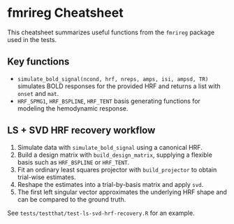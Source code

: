 # fmrireg Cheatsheet

This cheatsheet summarizes useful functions from the `fmrireg` package used in the tests.

## Key functions

- `simulate_bold_signal(ncond, hrf, nreps, amps, isi, ampsd, TR)`
  simulates BOLD responses for the provided HRF and returns a list with `onset` and `mat`.
- `HRF_SPMG1`, `HRF_BSPLINE`, `HRF_TENT`
  basis generating functions for modeling the hemodynamic response.

## LS + SVD HRF recovery workflow

1. Simulate data with `simulate_bold_signal` using a canonical HRF.
2. Build a design matrix with `build_design_matrix`, supplying a flexible basis such as `HRF_BSPLINE` or `HRF_TENT`.
3. Fit an ordinary least squares projector with `build_projector` to obtain trial-wise estimates.
4. Reshape the estimates into a trial-by-basis matrix and apply `svd`.
5. The first left singular vector approximates the underlying HRF shape and can be compared to the ground truth.

See `tests/testthat/test-ls-svd-hrf-recovery.R` for an example.
